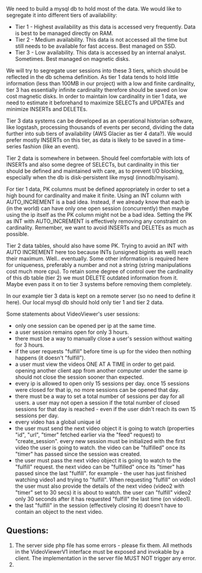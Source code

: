 We need to build a mysql db to hold most of the data. We would like to segregate it into different tiers of availability:
* Tier 1 - Highest availability as this data is accessed very frequently. Data is best to be managed directly on RAM.
* Tier 2 - Medium availability. This data is not accessed all the time but still needs to be available for fast access. Best managed on SSD.
* Tier 3 - Low availability. This data is accessed by an internal analyst. Sometimes. Best managed on magnetic disks.

We will try to segregate user sessions into these 3 tiers, which should be reflected in the db schema definition.
As tier 1 data tends to hold little information (less than 100MB in our project) with a low and finite cardinality, tier 3 has essentially infinite cardinality therefore should be saved on low cost magnetic disks.
In order to maintain low cardinality in tier 1 data, we need to estimate it beforehand to maximize SELECTs and UPDATEs and minimize INSERTs and DELETEs.

Tier 3 data systems can be developed as an operational historian software, like logstash, processing thousands of events per second, dividing the data further into sub tiers of availability (AWS Glacier as tier 4 data?). We would prefer mostly INSERTs on this tier, as data is likely to be saved in a time-series fashion (like an event).

Tier 2 data is somewhere in between. Should feel comfortable with lots of INSERTs and also some degree of SELECTs, but cardinality in this tier should be defined and maintained with care, as to prevent I/O blocking, especially when the db is disk-persistent like mysql (innodb/myisam).

For tier 1 data, PK columns must be defined appropriately in order to set a high bound for cardinality and make it finite. Using an INT column with AUTO_INCREMENT is a bad idea. Instead, if we already know that each ip (in the world) can have only one open session (concurrently) then maybe using the ip itself as the PK column might not be a bad idea. Setting the PK as INT with AUTO_INCREMENT is effectively removing any constraint on cardinality. Remember, we want to avoid INSERTs and DELETEs as much as possible.

Tier 2 data tables, should also have some PK. Trying to avoid an INT with AUTO INCREMENT here too because INTs (unsigned bigints as well) reach their maximum. Well.. eventually. Some other information is required here for uniqueness, preferably a number and not a string (string manipulations cost much more cpu). To retain some degree of control over the cardinality of this db table (tier 2) we
must DELETE outdated information from it. Maybe even pass it on to tier 3 systems before removing them completely.

In our example tier 3 data is kept on a remote server (so no need to define it here). Our local mysql db should hold only tier 1 and tier 2 data.

Some statements about VideoViewer's user sessions:
* only one session can be opened per ip at the same time.
* a user session remains open for only 3 hours.
* there must be a way to manually close a user's session without waiting for 3 hours.
* if the user requests "fulfill" before time is up for the video then nothing happens (it doesn't "fulfill").
* a user must view the videos ONE AT A TIME in order to get paid. opening another client app from another computer under the same ip should not close the session sooner than expected.
* every ip is allowed to open only 15 sessions per day. once 15 sessions were closed for that ip, no more sessions can be opened that day.
* there must be a way to set a total number of sessions per day for all users. a user may not open a session if the total number of closed sessions for that day is reached - even if the user didn't reach its own 15 sessions per day.
* every video has a global unique id
* the user must send the next video object it is going to watch (properties "id", "url", "timer" fetched earlier via the "feed" request) to "create_session". every new session must be initialized with the first video the user is going to watch. the video can be "fulfilled" once its "timer" has passed since the session was created.
* the user must pass the next video object it is going to watch to the "fulfill" request. the next video can be "fulfilled" once its "timer" has passed since the last "fulfill". for example - the user has just finished watching video1 and trying to "fulfill". When requesting "fulfill" on video1 the user must also provide the details of the next video (video2 with "timer" set to 30 secs) it is about to watch. the user can "fulfill" video2 only 30 seconds after it has requested "fulfill" the last time (on video1).
* the last "fulfill" in the session (effectively closing it) doesn't have to contain an object to the next video.

## Questions:
1. The server side php file has some errors - please fix them. All methods in the VideoViewerV1 interface must be exposed and invokable by a client. The implementation in the server file MUST NOT trigger any error.
2. 
